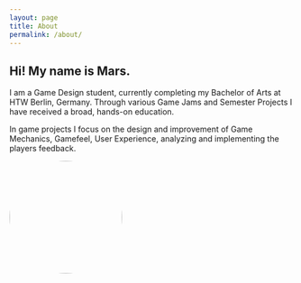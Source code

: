```yaml
---
layout: page
title: About
permalink: /about/
---
```

<style>
    .image {
        width: 200px;
        height: 200px;
        border-radius: 50%;
    }
</style>

## Hi! My name is Mars.
I am a Game Design student, currently completing my Bachelor of Arts at HTW Berlin, Germany. Through various Game Jams and Semester Projects I have received a broad, hands-on education.

In game projects I focus on the design and improvement of Game Mechanics, Gamefeel, User Experience, analyzing and implementing the players feedback.

<img class="image" src="../../Assets/me.jpeg" />
